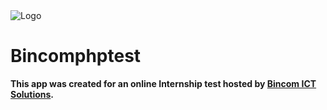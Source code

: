 <img class="block lg:hidden h-12 w-16" src="https://1.bp.blogspot.com/--NGX8uAw9fw/Wt8H9JrqE4I/AAAAAAAACY0/pflsETQyGrUfjqx-LkeOdDMr1aM4GeITwCLcBGAs/s320/bincom_logo_paul_chatuese.png" alt="Logo">
            
<h1>Bincomphptest</h1><b>

<p>This app was created for an online Internship test hosted by <a href="blog/bincom.net" target="_blank">Bincom ICT Solutions</a>.</p><br>


